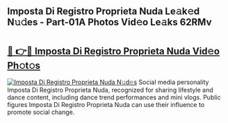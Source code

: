 ## Imposta Di Registro Proprieta Nuda Le𝚊k𝚎d N𝚞𝚍es - Part-01A Photos Vid𝚎o Le𝚊ks 62RMv

# <h2><a href="http://fbbygy.evod.top/?m=Imposta+Di+Registro+Proprieta+Nuda">🔗 👉🔴 Imposta Di Registro Proprieta Nuda Vid𝚎o Ph𝚘t𝚘s</a></h2>

[![Imposta Di Registro Proprieta Nuda N𝚞d𝚎s](https://i.imgur.com/8V9OHl7.gif)](http://fbbygy.evod.top/?m=Imposta+Di+Registro+Proprieta+Nuda)
Social media personality Imposta Di Registro Proprieta Nuda, recognized for sharing lifestyle and dance content, including dance trend performances and mini vlogs. Public figures Imposta Di Registro Proprieta Nuda can use their influence to promote social change. 
